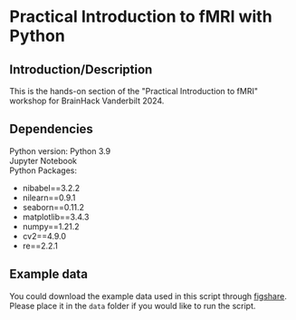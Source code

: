 # Practical Introduction to fMRI with Python

## Introduction/Description
This is the hands-on section of the "Practical Introduction to fMRI" workshop for BrainHack Vanderbilt 2024.

## Dependencies
Python version: Python 3.9\
Jupyter Notebook\
Python Packages:
- nibabel==3.2.2
- nilearn==0.9.1
- seaborn==0.11.2
- matplotlib==3.4.3
- numpy==1.21.2
- cv2==4.9.0
- re==2.2.1

## Example data
You could download the example data used in this script through [figshare](https://doi.org/10.6084/m9.figshare.25033802.v1). Please place it in the `data` folder if you would like to run the script.
